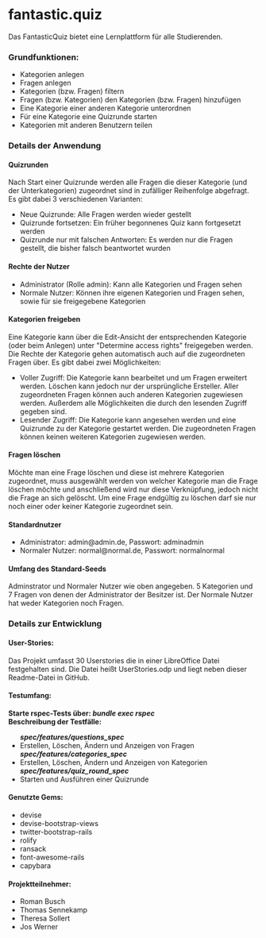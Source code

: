 fantastic.quiz
==============
Das FantasticQuiz bietet eine Lernplattform für alle Studierenden.

<h3>Grundfunktionen:</h3>
<ul>
<li>Kategorien anlegen</li>
<li>Fragen anlegen</li>
<li>Kategorien (bzw. Fragen) filtern</li>
<li>Fragen (bzw. Kategorien) den Kategorien (bzw. Fragen) hinzufügen</li>
<li>Eine Kategorie einer anderen Kategorie unterordnen</li>
<li>Für eine Kategorie eine Quizrunde starten</li>
<li>Kategorien mit anderen Benutzern teilen</li>
</ul>

<h3>Details der Anwendung</h3>
<h4>Quizrunden</h4> 
Nach Start einer Quizrunde werden alle Fragen die dieser Kategorie (und der Unterkategorien) zugeordnet sind in zufälliger Reihenfolge abgefragt. Es gibt dabei 3 verschiedenen Varianten:
<ul>
<li>Neue Quizrunde: Alle Fragen werden wieder gestellt</li>
<li>Quizrunde fortsetzen: Ein früher begonnenes Quiz kann fortgesetzt werden</li>
<li>Quizrunde nur mit falschen Antworten: Es werden nur die Fragen gestellt, die bisher falsch beantwortet wurden</li>
</ul>

<h4>Rechte der Nutzer</h4>
<ul>
<li>Administrator (Rolle admin): Kann alle Kategorien und Fragen sehen</li>
<li>Normale Nutzer: Können ihre eigenen Kategorien und Fragen sehen, sowie für sie freigegebene Kategorien</li>
</ul>

<h4>Kategorien freigeben</h4>
Eine Kategorie kann über die Edit-Ansicht der entsprechenden Kategorie (oder beim Anlegen)  unter "Determine access rights" freigegeben werden.
Die Rechte der Kategorie gehen automatisch auch auf die zugeordneten Fragen über.
Es gibt dabei zwei Möglichkeiten:
<ul>
<li>Voller Zugriff: Die Kategorie kann bearbeitet und um Fragen erweitert werden. Löschen kann jedoch nur der ursprüngliche Ersteller. Aller zugeordneten Fragen können auch anderen Kategorien zugewiesen werden. Außerdem alle Möglichkeiten die durch den lesenden Zugriff gegeben sind.</li>
<li>Lesender Zugriff: Die Kategorie kann angesehen werden und eine Quizrunde zu der Kategorie gestartet werden. Die zugeordneten Fragen können keinen weiteren Kategorien zugewiesen werden.</li>
</ul>

<h4>Fragen löschen</h4>
Möchte man eine Frage löschen und diese ist mehrere Kategorien zugeordnet, muss ausgewählt werden von welcher Kategorie man die Frage löschen möchte und anschließend wird nur diese Verknüpfung, jedoch nicht die Frage an sich gelöscht. Um eine Frage endgültig zu löschen darf sie nur noch einer oder keiner Kategorie zugeordnet sein.

<h4>Standardnutzer</h4>
<ul>
<li>Administrator: admin@admin.de, Passwort: adminadmin</li>
<li>Normaler Nutzer: normal@normal.de, Passwort: normalnormal</li>
</ul>

<h4>Umfang des Standard-Seeds</h4>
Adminstrator und Normaler Nutzer wie oben angegeben. 5 Kategorien und 7 Fragen von denen der Administrator der Besitzer ist. Der Normale Nutzer hat weder Kategorien noch Fragen.

<h3>Details zur Entwicklung</h3> 
<h4>User-Stories:</h4> 
Das Projekt umfasst 30 Userstories die in einer LibreOffice Datei festgehalten sind. Die Datei heißt UserStories.odp und liegt neben dieser Readme-Datei in GitHub.

<h4>Testumfang:</h4> 
<b>Starte rspec-Tests über:<i>   bundle exec rspec</i></b><br>
<b>Beschreibung der Testfälle: </b>
<ul>
<b><i>spec/features/questions_spec</i></b>
<li>Erstellen, Löschen, Ändern und Anzeigen von Fragen</li>
<b><i>spec/features/categories_spec</i></b>
<li>Erstellen, Löschen, Ändern und Anzeigen von Kategorien</li>
<b><i>spec/features/quiz_round_spec</i></b>
<li>Starten und Ausführen einer Quizrunde</li>
</ul>

<h4>Genutzte Gems:</h4>
<ul>
<li>devise</li>
<li>devise-bootstrap-views</li>
<li>twitter-bootstrap-rails</li>
<li>rolify</li>
<li>ransack</li>
<li>font-awesome-rails</li>
<li>capybara</li>
</ul>

<h4>Projektteilnehmer:</h4>
<ul>
<li>Roman Busch</li>
<li>Thomas Sennekamp</li>
<li>Theresa Sollert</li>
<li>Jos Werner</li>
</ul>
